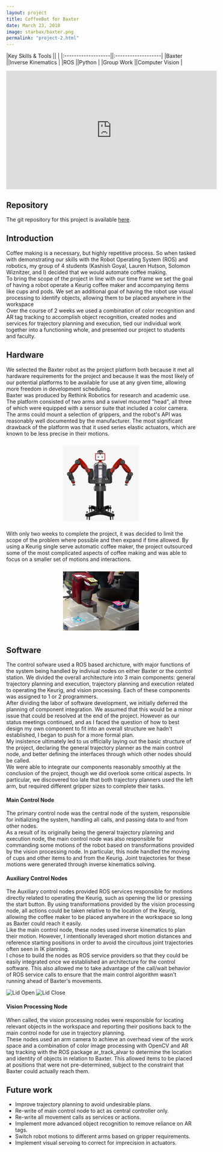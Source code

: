 ```yaml
---
layout: project
title: CoffeeBot for Baxter
date: March 23, 2018
image: starbax/baxter.png
permalink: "project-2.html"
---
```



|Key Skills & Tools  ||                    |
|:-------------------||:-------------------|
|Baxter              ||Inverse Kinematics  |
|ROS                 ||Python              |
|Group Work          ||Computer Vision     |



<!--
Todo:
    Get this project working on my station and collect images
    Get video of my section of the project working. I know can use and rely on it.  
-->

<iframe width="560" height="315" src="https://www.youtube.com/embed/it30mJ7AgRM" frameborder="0" style="display: block; margin-left: auto; margin-right: auto;" allow="accelerometer; autoplay; encrypted-media; gyroscope; picture-in-picture" allowfullscreen></iframe>

## Repository
The git repository for this project is available [here](https://github.com/Laurenhut/ME495-final-project).  



## Introduction
Coffee making is a necessary, but highly repetitive process. So when tasked with demonstrating our skills with the Robot Operating System (ROS) and robotics, my group of 4 students (Kashish Goyal, Lauren Hutson, Solomon Wiznitzer, and I) decided that we would automate coffee making.  
To bring the scope of the project in line with our time frame we set the goal of having a robot operate a Keurig coffee maker and accompanying items like cups and pods. We set an additional goal of having the robot use visual processing to identify objects, allowing them to be placed anywhere in the workspace  
Over the course of 2 weeks we used a combination of color recognition and AR tag tracking to accomplish object recognition, created nodes and services for trajectory planning and execution, tied our individual work together into a functioning whole, and presented our project to students and faculty.  


## Hardware
We selected the Baxter robot as the project platform both because it met all hardware requirements for the project and because it was the most likely of our potential platforms to be available for use at any given time, allowing more freedom in development scheduling.  
Baxter was produced by Rethink Robotics for research and academic use. The platform consisted of two arms and a swivel mounted "head", all three of which were equipped with a sensor suite that included a color camera. The arms could mount a selection of grippers, and the robot's API was reasonably well documented by the manufacturer. The most significant drawback of the platform was that it used series elastic actuators, which are known to be less precise in their motions.  

<img src="./public/images/starbax/baxter2.jpg" alt="The Baxter robot" width="40%" style="display: block; margin-left: auto; margin-right: auto; padding: 10px;"/>

With only two weeks to complete the project, it was decided to limit the scope of the problem where possible and then expand if time allowed. By using a Keurig single serve automatic coffee maker, the project outsourced some of the most complicated aspects of coffee making and was able to focus on a smaller set of motions and interactions.  

<img src="./public/images/starbax/hardware.png" alt="Tagged Keurig and cups" width="40%" style="display: block; margin-left: auto; margin-right: auto; padding: 10px;"/>



## Software
The control sofware used a ROS based archicture, with major functions of the system being handled by indiviual nodes on either Baxter or the control station. We divided the overall architecture into 3 main components: general trajectory planning and execution, trajectory planning and execution related to operating the Keurig, and vision processing. Each of these components was assigned to 1 or 2 programmers.  
After dividing the labor of software development, we initially deferred the planning of component integration. We assumed that this would be a minor issue that could be resolved at the end of the project. However as our status meetings continued, and as I faced the question of how to best design my own component to fit into an overall structure we hadn't established, I began to push for a more formal plan.  
My insistence ultimately led to us officially laying out the basic structure of the project, declaring the general trajectory planner as the main control node, and better defining the interfaces through which other nodes should be called.  
We were able to integrate our components reasonably smoothly at the conclusion of the project, though we did overlook some critical aspects. In particular, we discovered too late that both trajectory planners used the left arm, but required different gripper sizes to complete their tasks.  

#### Main Control Node
The primary control node was the central node of the system, responsible for initializing the system, handling all calls, and passing data to and from other nodes.  
As a result of its originally being the general trajectory planning and execution node, the main control node was also responsible for commanding some motions of the robot based on transformations provided by the vision processing node. In particular, this node handled the moving of cups and other items to and from the Keurig. Joint trajectories for these motions were generated through inverse kinematics solving.  

#### Auxiliary Control Nodes
The Auxiliary control nodes provided ROS services responsible for motions directly related to operating the Keurig, such as opening the lid or pressing the start button. By using transformations provided by the vision processing node, all actions could be taken relative to the location of the Keurig, allowing the coffee maker to be placed anywhere in the workspace so long as Baxter could reach it easily.  
Like the main control node, these nodes used inverse kinematics to plan their motion. However, I intentionally leveraged short motion distances and reference starting positions in order to avoid the circuitous joint trajectories often seen in IK planning.  
I chose to build the nodes as ROS service providers so that they could be easily integrated once we established an architecture for the control software. This also allowed me to take advantage of the call/wait behavior of ROS service calls to ensure that the main control algorithm wasn't running ahead of Baxter's movements.  

<img src="./public/images/starbax/baxter_open.gif" alt="Lid Open" style="display: inline-block; margin-left: auto; margin-right: auto; max-width: 30%; max-height: 30%;" />
<img src="./public/images/starbax/baxter_close.gif" alt="Lid Close" style="display: inline-block; margin-left: auto; margin-right: auto; max-width: 30%; max-height: 30%;" />

#### Vision Processing Node
When called, the vision processing nodes were responsible for locating relevant objects in the workspace and reporting their positions back to the main control node for use in trajectory planning.  
These nodes used an arm camera to achieve an overhead view of the work space and a combination of color image processing with OpenCV and AR tag tracking with the ROS package ar_track_alvar to determine the location and identity of objects in relation to Baxter. This allowed items to be placed at positions that were not pre-determined, subject to the constraint that Baxter could actually reach them.  



## Future work
* Improve trajectory planning to avoid undesirable plans.
* Re-write of main control node to act as central controller only.
* Re-write all movement calls as services or actions.
* Implement more advanced object recognition to remove reliance on AR tags.
* Switch robot motions to different arms based on gripper requirements.
* Implement visual servoing to correct for imprecision in actuators.



